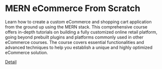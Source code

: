 # MERN eCommerce From Scratch

Learn how to create a custom eCommerce and shopping cart application from the ground up using the MERN stack. This comprehensive course offers in-depth tutorials on building a fully customized online retail platform, going beyond prebuilt plugins and platforms commonly used in other eCommerce courses. The course covers essential functionalities and advanced techniques to help you establish a unique and highly optimized eCommerce solution. 

[Detail](https://eduitfree.com/courses/mern-ecommerce-from-scratch)
